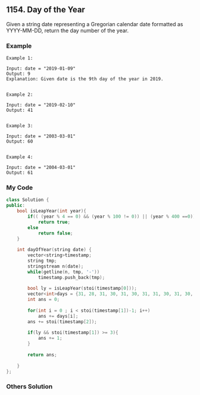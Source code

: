 ## 1154. Day of the Year

Given a string date representing a Gregorian calendar date formatted as YYYY-MM-DD, return the day number of the year.

### Example
```
Example 1:

Input: date = "2019-01-09"
Output: 9
Explanation: Given date is the 9th day of the year in 2019.


Example 2:

Input: date = "2019-02-10"
Output: 41


Example 3:

Input: date = "2003-03-01"
Output: 60


Example 4:

Input: date = "2004-03-01"
Output: 61
```

### My Code
```c++
class Solution {
public:
    bool isLeapYear(int year){
        if(( (year % 4 == 0) && (year % 100 != 0)) || (year % 400 ==0))
            return true;
        else
            return false;
    }
    
    int dayOfYear(string date) {
        vector<string>timestamp;
        string tmp;
        stringstream n(date);
        while(getline(n, tmp, '-'))
            timestamp.push_back(tmp);
        
        bool ly = isLeapYear(stoi(timestamp[0]));
        vector<int>days = {31, 28, 31, 30, 31, 30, 31, 31, 30, 31, 30, 31};
        int ans = 0;
        
        for(int i = 0 ; i < stoi(timestamp[1])-1; i++)
            ans += days[i];    
        ans += stoi(timestamp[2]);
        
        if(ly && stoi(timestamp[1]) >= 3){
            ans += 1;
        }
        
        return ans;
        
    }
};
```


### Others Solution
```c++
```

